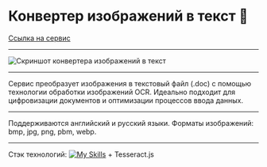 # Конвертер изображений в текст 🔄

[Ссылка на сервис](https://poposhka1990.github.io/scan-to-text-converter/)

***

![Скриншот конвертера изображений в текст](https://github.com/poposhka1990/scan-to-text-converter/assets/71981296/8f44b0a3-abfc-443a-8c5a-5a49147fd6a9)

***

Сервис преобразует изображения в текстовый файл (.doc) с помощью технологии обработки изображений OCR.
Идеально подходит для цифровизации документов и оптимизации процессов ввода данных.

***

Поддерживаются английский и русский языки.
Форматы изображений: bmp, jpg, png, pbm, webp.

***

Стэк технологий:
[![My Skills](https://skillicons.dev/icons?i=html,css,javascript&theme=light)](https://skillicons.dev) + Tesseract.js
